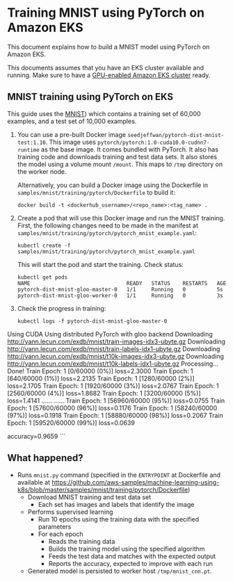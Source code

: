 # Training MNIST using PyTorch on Amazon EKS

This document explains how to build a MNIST model using PyTorch on Amazon EKS.

This documents assumes that you have an EKS cluster available and running. Make sure to have a [GPU-enabled Amazon EKS cluster](../../eks-gpu.md) ready.

## MNIST training using PyTorch on EKS

This guide uses the [MNIST](https://en.wikipedia.org/wiki/MNIST_database)) which contains a training set of 60,000 examples, and a test set of 10,000 examples.

1. You can use a pre-built Docker image `seedjeffwan/pytorch-dist-mnist-test:1.10`. This image uses `pytorch/pytorch:1.0-cuda10.0-cudnn7-runtime` as the base image. It comes bundled with PyTorch. It also has training code and downloads training and test data sets. It also stores the model using a volume mount `/mount`. This maps to `/tmp` directory on the worker node.

   Alternatively, you can build a Docker image using the Dockerfile in `samples/mnist/training/pytorch/Dockerfile` to build it:

   ```
   docker build -t <dockerhub_username>/<repo_name>:<tag_name> .
   ```

2. Create a pod that will use this Docker image and run the MNIST training. First, the following changes need to be made in the manifest at `samples/mnist/training/pytorch/pytorch_mnist_example.yaml`:

   ```
   kubectl create -f samples/mnist/training/pytorch/pytorch_mnist_example.yaml
   ```

   This will start the pod and start the training. Check status:

   ```
   kubectl get pods
   NAME                               READY   STATUS    RESTARTS   AGE
   pytorch-dist-mnist-gloo-master-0   1/1     Running   0          5s
   pytorch-dist-mnist-gloo-worker-0   1/1     Running   0          3s
   ```

3. Check the progress in training:

	```
	kubectl logs -f pytorch-dist-mnist-gloo-master-0
  Using CUDA
  Using distributed PyTorch with gloo backend
  Downloading http://yann.lecun.com/exdb/mnist/train-images-idx3-ubyte.gz
  Downloading http://yann.lecun.com/exdb/mnist/train-labels-idx1-ubyte.gz
  Downloading http://yann.lecun.com/exdb/mnist/t10k-images-idx3-ubyte.gz
  Downloading http://yann.lecun.com/exdb/mnist/t10k-labels-idx1-ubyte.gz
  Processing...
  Done!
  Train Epoch: 1 [0/60000 (0%)]	loss=2.3000
  Train Epoch: 1 [640/60000 (1%)]	loss=2.2135
  Train Epoch: 1 [1280/60000 (2%)]	loss=2.1705
  Train Epoch: 1 [1920/60000 (3%)]	loss=2.0767
  Train Epoch: 1 [2560/60000 (4%)]	loss=1.8682
  Train Epoch: 1 [3200/60000 (5%)]	loss=1.4141
  ......
  ......
  Train Epoch: 1 [56960/60000 (95%)]	loss=0.0755
  Train Epoch: 1 [57600/60000 (96%)]	loss=0.1176
  Train Epoch: 1 [58240/60000 (97%)]	loss=0.1918
  Train Epoch: 1 [58880/60000 (98%)]	loss=0.2067
  Train Epoch: 1 [59520/60000 (99%)]	loss=0.0639

  accuracy=0.9659
	```

## What happened?

- Runs `mnist.py` command (specified in the `ENTRYPOINT` at Dockerfile and available at https://github.com/aws-samples/machine-learning-using-k8s/blob/master/samples/mnist/training/pytorch/Dockerfile)
  - Download MNIST training and test data set
    - Each set has images and labels that identify the image
  - Performs supervised learning
    - Run 10 epochs using the training data with the specified parameters
    - For each epoch
      - Reads the training data
      - Builds the training model using the specified algorithm
      - Feeds the test data and matches with the expected output
      - Reports the accuracy, expected to improve with each run
  - Generated model is persisted to worker host `/tmp/mnist_cnn.pt`.
